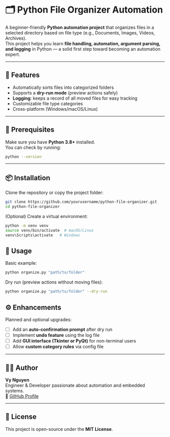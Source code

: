 # 🗂️ Python File Organizer Automation

A beginner-friendly **Python automation project** that organizes files in a selected directory based on file type (e.g., Documents, Images, Videos, Archives).  
This project helps you learn **file handling, automation, argument parsing, and logging** in Python — a solid first step toward becoming an automation expert.

---

## 🚀 Features
- Automatically sorts files into categorized folders
- Supports a **dry-run mode** (preview actions safely)
- **Logging**: keeps a record of all moved files for easy tracking
- Customizable file type categories
- Cross-platform (Windows/macOS/Linux)

---

## 🧰 Prerequisites
Make sure you have **Python 3.8+** installed.  
You can check by running:
```bash
python --version
```

---

## 📦 Installation
Clone the repository or copy the project folder:
```bash
git clone https://github.com/yourusername/python-file-organizer.git
cd python-file-organizer
```

(Optional) Create a virtual environment:
```bash
python -m venv venv
source venv/bin/activate  # macOS/Linux
venv\Scripts\activate   # Windows
```


## 🧠 Usage
Basic example:
```bash
python organize.py "path/to/folder"
```

Dry run (preview actions without moving files):
```bash
python organize.py "path/to/folder" --dry-run
```

## ⚙️ Enhancements
Planned and optional upgrades:
- [ ] Add an **auto-confirmation prompt** after dry run
- [ ] Implement **undo feature** using the log file
- [ ] Add **GUI interface (Tkinter or PyQt)** for non-terminal users
- [ ] Allow **custom category rules** via config file

---

## 🧑‍💻 Author
**Vy Nguyen**  
Engineer & Developer passionate about automation and embedded systems.  
💼 [GitHub Profile](https://github.com/vyhoangquocnguyen)

---

## 🪪 License
This project is open-source under the **MIT License**.
